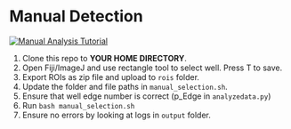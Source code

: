 # Manual Detection
[![Manual Analysis Tutorial](https://i.imgur.com/KB9tavu.png)](https://www.youtube.com/watch?v=K0KvcyvW0V4 "Manual Analysis Tutorial - Click to Watch!")
1. Clone this repo to **YOUR HOME DIRECTORY**.
1. Open Fiji/ImageJ and use rectangle tool to select well. Press T to save.
2. Export ROIs as zip file and upload to `rois` folder.
3. Update the folder and file paths in `manual_selection.sh`.
4. Ensure that well edge number is correct (p_Edge in `analyzedata.py`)
5. Run `bash manual_selection.sh`
6. Ensure no errors by looking at logs in `output` folder.
